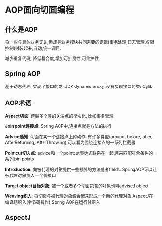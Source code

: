 # AOP面向切面编程
## 什么是AOP
将一些与具体业务无关,但却是业务模块共同需要的逻辑(事务处理,日志管理,权限控制)封装起来,自动,统一调用.

减少重复代码, 降低耦合度,增加可扩展性,可维护性

## Spring AOP
基于动态代理: 实现了接口的类: JDK dynamic proxy, 没有实现接口的类: Cglib

## AOP术语
**Aspect切面**: 跨越多个类的关注点的模块化, 比如事务管理

**Join point连接点**: Spring AOP中,连接点就是方法的执行

**Advice通知**: 切面在某一个连接点上的动作. 有许多类型(around, before, after, AfterReturning, AfterThrowing),可以看为围绕连接点的一系列拦截器

**Pointcut切入点**: advice和一个pointcut表达式联系在一起,用来匹配符合条件的一系列join points

**Introduction**: 向被代理的对象提供一些额外的方法或者fields. SpringAOP可以让被代理对象加入一个新接口

**Target object目标对象**: 被一个或者多个切面包含的对象也叫advised object

**Weaving织入**: 将切面与被代理对象结合起来形成一个新的代理对象.AspectJ在编译期织入(字节码操作),Spring AOP在运行时织入

## AspectJ